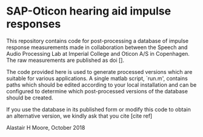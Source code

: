 # SAP-Oticon hearing aid impulse responses
This repository contains code for post-processing a database of impulse response measurements made in collaboration between the Speech and Audio Processing Lab at Imperial College and Oticon A/S in Copenhagen. The raw measurements are published as doi [].

The code provided here is used to generate processed versions which are suitable for various applications. A single matlab script, `run.m', contains paths which should be edited according to your local installation and can be configured to determine which post-processed versions of the database should be created.

If you use the database in its published form or modify this code to obtain an alternative version, we kindly ask that you cite
[cite ref]

Alastair H Moore, October 2018